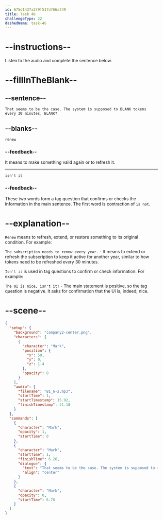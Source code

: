 ```yaml
---
id: 675d1437a379f517d766a249
title: Task 48
challengeType: 22
dashedName: task-48
---
```


<!-- (audio) Mark: That seems to be the case. The system is supposed to renew tokens every 30 minutes, isn't it? -->

# --instructions--

Listen to the audio and complete the sentence below.

# --fillInTheBlank--

## --sentence--

`That seems to be the case. The system is supposed to BLANK tokens every 30 minutes, BLANK?`

## --blanks--

`renew`

### --feedback--

It means to make something valid again or to refresh it.

---

`isn't it`

### --feedback--

These two words form a tag question that confirms or checks the information in the main sentence. The first word is contraction of `is not`.

# --explanation--

`Renew` means to refresh, extend, or restore something to its original condition. For example:

`The subscription needs to renew every year.` - It means to extend or refresh the subscription to keep it active for another year, similar to how tokens need to be refreshed every 30 minutes.

`Isn't it` is used in tag questions to confirm or check information. For example:

`The UI is nice, isn't it?` - The main statement is positive, so the tag question is negative. It asks for confirmation that the UI is, indeed, nice.

# --scene--

```json
{
  "setup": {
    "background": "company2-center.png",
    "characters": [
      {
        "character": "Mark",
        "position": {
          "x": 50,
          "y": 0,
          "z": 1.4
        },
        "opacity": 0
      }
    ],
    "audio": {
      "filename": "B1_6-2.mp3",
      "startTime": 1,
      "startTimestamp": 15.92,
      "finishTimestamp": 21.18
    }
  },
  "commands": [
    {
      "character": "Mark",
      "opacity": 1,
      "startTime": 0
    },
    {
      "character": "Mark",
      "startTime": 1,
      "finishTime": 6.26,
      "dialogue": {
        "text": "That seems to be the case. The system is supposed to renew tokens every 30 minutes, isn't it?",
        "align": "center"
      }
    },
    {
      "character": "Mark",
      "opacity": 0,
      "startTime": 6.76
    }
  ]
}
```
